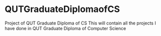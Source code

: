 # QUTGraduateDiplomaofCS
Project of QUT Graduate Diploma of CS
This will contain all the projects I have done in QUT Graduate Diploma of Computer Science
